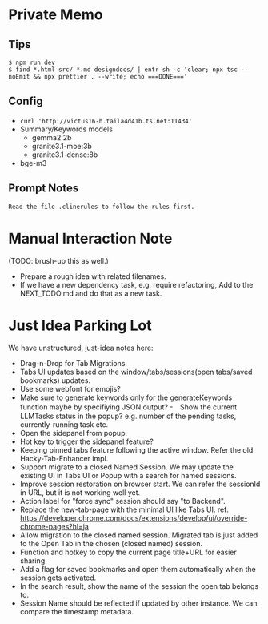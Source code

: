 # Private Memo

## Tips

```
$ npm run dev
$ find *.html src/ *.md designdocs/ | entr sh -c 'clear; npx tsc --noEmit && npx prettier . --write; echo ===DONE==='
```

## Config

- `curl 'http://victus16-h.taila4d41b.ts.net:11434'`
- Summary/Keywords models
  - gemma2:2b
  - granite3.1-moe:3b
  - granite3.1-dense:8b
- bge-m3

## Prompt Notes

```
Read the file .clinerules to follow the rules first.
```

# Manual Interaction Note

(TODO: brush-up this as well.)

- Prepare a rough idea with related filenames.
- If we have a new dependency task, e.g. require refactoring, Add to the NEXT_TODO.md and do that as a new task.

# Just Idea Parking Lot

We have unstructured, just-idea notes here:

- Drag-n-Drop for Tab Migrations.
- Tabs UI updates based on the window/tabs/sessions(open tabs/saved bookmarks) updates.
- Use some webfont for emojis?
- Make sure to generate keywords only for the generateKeywords function maybe by specifiying JSON output? -　Show the current LLMTasks status in the popup? e.g. number of the pending tasks, currently-running task etc.
- Open the sidepanel from popup.
- Hot key to trigger the sidepanel feature?
- Keeping pinned tabs feature following the active window. Refer the old Hacky-Tab-Enhancer impl.
- Support migrate to a closed Named Session. We may update the existing UI in Tabs UI or Popup with a search for named sessions.
- Improve session restoration on browser start. We can refer the sessionId in URL, but it is not working well yet.
- Action label for "force sync" session should say "to Backend".
- Replace the new-tab-page with the minimal UI like Tabs UI. ref: https://developer.chrome.com/docs/extensions/develop/ui/override-chrome-pages?hl=ja
- Allow migration to the closed named session. Migrated tab is just added to the Open Tab in the chosen (closed named) session.
- Function and hotkey to copy the current page title+URL for easier sharing.
- Add a flag for saved bookmarks and open them automatically when the session gets activated.
- In the search result, show the name of the session the open tab belongs to.
- Session Name should be reflected if updated by other instance. We can compare the timestamp metadata.
